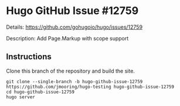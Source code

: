 # Hugo GitHub Issue #12759

Details: <https://github.com/gohugoio/hugo/issues/12759>

Description: Add Page.Markup with scope support

## Instructions

Clone this branch of the repository and build the site.

```text
git clone --single-branch -b hugo-github-issue-12759 https://github.com/jmooring/hugo-testing hugo-github-issue-12759
cd hugo-github-issue-12759
hugo server
```
